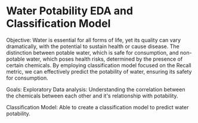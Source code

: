 # Water Potability EDA and Classification Model
Objective: Water is essential for all forms of life, yet its quality can vary dramatically, with the potential to sustain health or cause disease. The distinction between potable water, which is safe for consumption, and non-potable water, which poses health risks, determined by the presence of certain chemicals. By employing classification model focused on the Recall metric, we can effectively predict the potability of water, ensuring its safety for consumption.

Goals:
Exploratory Data analysis: Understanding the correlation between the chemicals between each other and it's relationship with potability.

Classification Model: Able to create a classification model to predict water potability.
